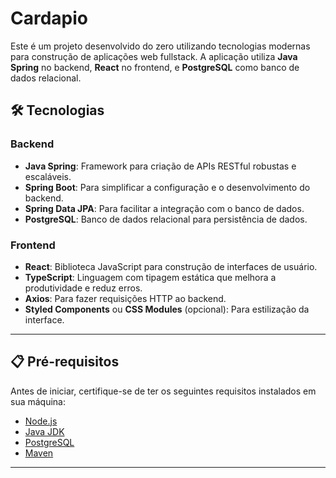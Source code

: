 # Cardapio

Este é um projeto desenvolvido do zero utilizando tecnologias modernas para construção de aplicações web fullstack. A aplicação utiliza **Java Spring** no backend, **React** no frontend, e **PostgreSQL** como banco de dados relacional.

## 🛠️ Tecnologias

### Backend
- **Java Spring**: Framework para criação de APIs RESTful robustas e escaláveis.
- **Spring Boot**: Para simplificar a configuração e o desenvolvimento do backend.
- **Spring Data JPA**: Para facilitar a integração com o banco de dados.
- **PostgreSQL**: Banco de dados relacional para persistência de dados.

### Frontend
- **React**: Biblioteca JavaScript para construção de interfaces de usuário.
- **TypeScript**: Linguagem com tipagem estática que melhora a produtividade e reduz erros.
- **Axios**: Para fazer requisições HTTP ao backend.
- **Styled Components** ou **CSS Modules** (opcional): Para estilização da interface.

---

## 📋 Pré-requisitos

Antes de iniciar, certifique-se de ter os seguintes requisitos instalados em sua máquina:

- [Node.js](https://nodejs.org/) 
- [Java JDK](https://adoptopenjdk.net/) 
- [PostgreSQL](https://www.postgresql.org/) 
- [Maven](https://maven.apache.org/) 

---
